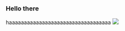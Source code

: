 ### Hello there
haaaaaaaaaaaaaaaaaaaaaaaaaaaaaaaaaa
<img src="https://github.com/rndnd/rndnd/blob/master/Policenauts_PC98.png">
<!--
**rndnd/rndnd** is a ✨ _special_ ✨ repository because its `README.md` (this file) appears on your GitHub profile.
